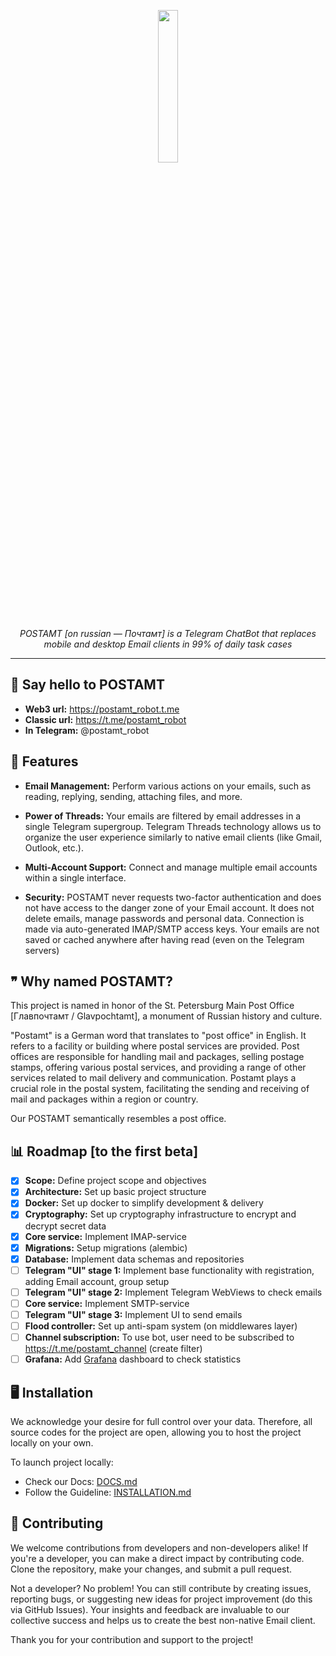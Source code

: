 <a href="https://t.me/postamt_robot">
<p align="center" width="100%">
    <img width="25%" src="https://github.com/realkarych/postamt/assets/62261985/b7545d92-6f06-4410-9873-8b52267216d0">
</p>
</a>

*<p align=center>POSTAMT [on russian — Почтамт] is a Telegram ChatBot that replaces mobile and desktop Email clients in 99% of daily task cases</p>*

<hr>

## 👋 Say hello to POSTAMT

- **Web3 url:** https://postamt_robot.t.me
- **Classic url:** https://t.me/postamt_robot
- **In Telegram:** @postamt_robot

## 🚀 Features

- **Email Management:** Perform various actions on your emails, such as reading, replying, sending, attaching files, and more.

- **Power of Threads:** Your emails are filtered by email addresses in a single Telegram supergroup. Telegram Threads technology allows us to organize the user experience similarly to native email clients (like Gmail, Outlook, etc.).

- **Multi-Account Support:** Connect and manage multiple email accounts within a single interface.

- **Security:** POSTAMT never requests two-factor authentication and does not have access to the danger zone of your Email account. It does not delete emails, manage passwords and personal data. Connection is made via auto-generated IMAP/SMTP access keys. Your emails are not saved or cached anywhere after having read (even on the Telegram servers)

## ❞ Why named POSTAMT?

This project is named in honor of the St. Petersburg Main Post Office [Главпочтамт / Glavpochtamt], a monument of Russian history and culture.

"Postamt" is a German word that translates to "post office" in English. It refers to a facility or building where postal services are provided. Post offices are responsible for handling mail and packages, selling postage stamps, offering various postal services, and providing a range of other services related to mail delivery and communication. Postamt plays a crucial role in the postal system, facilitating the sending and receiving of mail and packages within a region or country.

Our POSTAMT semantically resembles a post office.

## 📊 Roadmap [to the first beta]

- [x] **Scope:** Define project scope and objectives
- [x] **Architecture:** Set up basic project structure
- [x] **Docker:** Set up docker to simplify development & delivery
- [x] **Cryptography:** Set up cryptography infrastructure to encrypt and decrypt secret data
- [x] **Core service:** Implement IMAP-service
- [x] **Migrations:** Setup migrations (alembic)
- [x] **Database:** Implement data schemas and repositories
- [ ] **Telegram "UI" stage 1:** Implement base functionality with registration, adding Email account, group setup
- [ ] **Telegram "UI" stage 2:** Implement Telegram WebViews to check emails
- [ ] **Core service:** Implement SMTP-service
- [ ] **Telegram "UI" stage 3:** Implement UI to send emails
- [ ] **Flood controller:** Set up anti-spam system (on middlewares layer)
- [ ] **Channel subscription:** To use bot, user need to be subscribed to https://t.me/postamt_channel (create filter)
- [ ] **Grafana:** Add [Grafana](https://grafana.com/) dashboard to check statistics

## 🖥️ Installation

We acknowledge your desire for full control over your data. Therefore, all source codes for the project are open, allowing you to host the project locally on your own.

To launch project locally:

- Check our Docs: <a href="./DOCS.md">DOCS.md</a>
- Follow the Guideline: <a href="./INSTALLATION.md">INSTALLATION.md</a>

## 🙏 Contributing

We welcome contributions from developers and non-developers alike! If you're a developer, you can make a direct impact by contributing code. Clone the repository, make your changes, and submit a pull request.

Not a developer? No problem! You can still contribute by creating issues, reporting bugs, or suggesting new ideas for project improvement (do this via GitHub Issues). Your insights and feedback are invaluable to our collective success and helps us to create the best non-native Email client.

Thank you for your contribution and support to the project!
